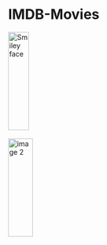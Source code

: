 # IMDB-Movies

<img src="https://dl.dropboxusercontent.com/u/68130108/imdbmovie/movie1.png" alt="Smiley face" width="42" height="200">
<br/><br/>
<img src="https://dl.dropboxusercontent.com/u/68130108/imdbmovie/movie2.png" alt="image 2" height="200" width="50"/>